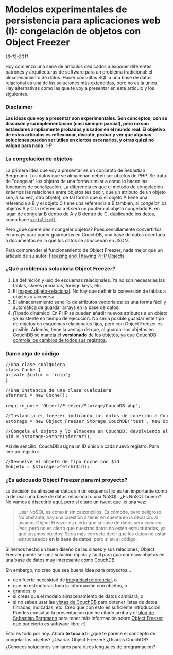 Modelos experimentales de persistencia para aplicaciones web (I): congelación de objetos con Object Freezer
===========================================================================================================

_13-12-2011_

Hoy comienzo una serie de artículos dedicados a exponer diferentes patrones y arquitecturas de software para un problema tradicional: el almacenamiento de datos. Hacer consultas SQL a una base de datos relacional es una de las soluciones más extendidas, pero no es la única. Hay alternativas como las que te voy a presentar en este artículo y los siguientes.

### Disclaimer

**Las ideas que voy a presentar son experimentales. Son conceptos, con su discusón y su implementación (casi siempre parcial), pero no son estándares ampliamente probados y usados en el mundo real. El objetivo de estos artículos es reflexionar, discutir, probar y ver que algunas soluciones pueden ser útiles en ciertos escenarios, y otras quizá no valgan para nada.** :-P

### La congelación de objetos

La primera idea que voy a presentar es un concepto de Sebastian Bergmann. Los datos que se almacenan deben ser objetos de PHP. Se trata de "congelar" los objetos de una forma similar a como lo hacen las funciones de serialización. La diferencia es que el método de congelación _entiende_ las relaciones entre objetos (es decir, que un atributo de un objeto sea, a su vez, otro objeto), de tal forma que si el objeto A tiene una referencia a B y el objeto C tiene una referencia a B también, al _congelar_ los objetos A y C la referencia a B será un puntero al objeto congelado B, en lugar de congelar B dentro de A y B dentro de C, duplicando los datos, como hace [`serialize()`](http://php.net/manual/es/function.serialize.php).

Pero ¿qué quiere decir congelar objetos? Pues sencillamente convertirlos en arrays para poder guardarlos en CouchDB, una base de datos orientada a documentos en la que los datos se almacenan en JSON.

Para comprender el funcionamiento de Object Freezer, nada mejor que un artículo de su autor: [Freezing and Thawing PHP Objects](http://sebastian-bergmann.de/archives/831-Freezing-and-Thawing-PHP-Objects.html).

### ¿Qué problemas soluciona Object Freezer?

1.  La definición y uso de esquemas relacionales. Ya no son necesarias las tablas, claves primarias, foreign keys, etc.
2.  El [mapeo objeto-relacional](http://es.wikipedia.org/wiki/Mapeo_objeto-relacional). No hay que definir la conversión de tablas a objetos y viceversa.
3.  El almacenamiento sencillo de atributos vectoriales: es una forma fácil y automática de guardar arrays en la base de datos.
4.  ¡Tipado dinámico! En PHP se pueden añadir nuevos atributos a un objeto ya existente en tiempo de ejecución. No sería posible guardar este tipo de objetos en esquemas relacionales fijos, pero con Object Freezer es posible.
Además, tiene la ventaja de que, al guardar los objetos en CouchDB se maneja el **versionado** de los objetos, ya que CouchDB [controla los cambios de todos sus registros](http://couchdb.apache.org/docs/overview.html).

### Dame algo de código

<pre class="php">//Una clase cualquiera
class Coche {
private $color = 'rojo';
}

//Una instancia de una clase cualquiera
$ferrari = new Coche();

require_once 'Object/Freezer/Storage/CouchDB.php';

//Instancia el freezer indicando los datos de conexión a CouchDB
$storage = new Object_Freezer_Storage_CouchDB('test', new Object_Freezer, TRUE, 'localhost', 5984);

//Congela el objeto y lo almacena en CouchDB, devolviendo el ID auto-generado
$id = $storage-&gt;store($ferrari);</pre>
Así de sencillo. CouchDB asigna un ID único a cada nuevo registro. Para leer un registro:
<pre class="html">//Devuelve el objeto de tipo Coche con $id
$objeto = $storage-&gt;fetch($id);</pre>

### ¿Es adecuado Object Freezer para mi proyecto?

La decisión de almacenar datos sin un esquema fijo es tan importante como la de usar una base de datos relacional o una NoSQL. ¿Es NoSQL bueno? No vamos a discutirlo aquí, pero sí citaré un tweet que leí una vez:
> Usar NoSQL es como ir sin calzoncillos. Es cómodo, pero peligroso.
No obstante, hay una cuestión a tener en cuenta en la decisión: si usamos Object Freezer es cierto que la base de datos será _schema-less_, pero no es cierto que nuestros datos no estén estructurados, ya que ¡usamos objetos! Sería más correcto decir que los datos no están estructurados **en la base de datos**, pero sí en el código.

Si hemos hecho un buen diseño de las clases y sus relaciones, Object Freezer puede ser una solución rápida y fácil para guardar esos objetos en una base de datos muy interesante como CouchDB.

Sin embargo, no creo que sea buena idea para proyectos...

*   con fuerte necesidad de [integridad referencial](http://es.wikipedia.org/wiki/Integridad_referencial), o
*   que no estructuran toda la información con objetos, o
*   grandes, o
*   si crees que el modelo almacenamiento de datos cambiará, o
*   si no sabes usar las [vistas de CouchDB](http://wiki.apache.org/couchdb/HTTP_view_API) para obtener listas de datos filtradas, indizadas, etc.
Creo que con esto es suficiente introducción. Puedes consultar la presentación que he citado arriba y el [blog de Sebastian Bergmann](http://sebastian-bergmann.de/archives/831-Freezing-and-Thawing-PHP-Objects.html "Artículo de Sebastian en su blog explicando Object Freezer") para tener más información sobre [Object Freezer](https://github.com/sebastianbergmann/php-object-freezer), que por cierto es software libre :-)

Esto es todo por hoy. Ahora **te toca a ti**: ¿qué te parece el concepto de congelar los objetos? ¿Usarías Object Freezer? ¿Usarías CouchDB? ¿Conoces soluciones similares para otros lenguajes de programación?
